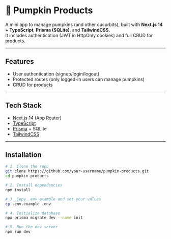 # 🎃 Pumpkin Products

A mini app to manage pumpkins (and other cucurbits), built with **Next.js 14 + TypeScript**, **Prisma (SQLite)**, and **TailwindCSS**.  
It includes authentication (JWT in HttpOnly cookies) and full CRUD for products.

---

## Features
- User authentication (signup/login/logout)
- Protected routes (only logged-in users can manage pumpkins)
- CRUD for products

---

## Tech Stack
- [Next.js](https://nextjs.org/) 14 (App Router)
- [TypeScript](https://www.typescriptlang.org/)
- [Prisma](https://www.prisma.io/) + SQLite
- [TailwindCSS](https://tailwindcss.com/)

---

## Installation

```bash
# 1. Clone the repo
git clone https://github.com/your-username/pumpkin-products.git
cd pumpkin-products

# 2. Install dependencies
npm install

# 3. Copy .env example and set your values
cp .env.example .env

# 4. Initialize database
npx prisma migrate dev --name init

# 5. Run the dev server
npm run dev
